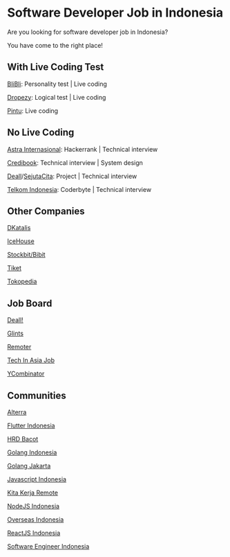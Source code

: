 # Software Developer Job in Indonesia

Are you looking for software developer job in Indonesia? 

You have come to the right place!

## With Live Coding Test

[BliBli](https://careers.blibli.com/): Personality test | Live coding

[Dropezy](https://www.linkedin.com/company/dropezy/jobs/): Logical test | Live coding

[Pintu](https://careers.pintu.co.id/): Live coding

## No Live Coding

[Astra Internasional](https://career.astra.co.id/): Hackerrank | Technical interview

[Credibook](https://credibook.com/career/): Technical interview | System design

[Deall](https://usedeall.com/career)/[SejutaCita](https://sejutacita.id/career): Project | Technical interview

[Telkom Indonesia](https://recruitmentdigital.telkom.co.id/): Coderbyte | Technical interview

## Other Companies

[DKatalis](https://www.dkatalis.co/jobs)

[IceHouse](https://icehousecorp.com/careers/)

[Stockbit/Bibit](https://apply.workable.com/stockbit/)

[Tiket](https://www.tiket.com/careers/)

[Tokopedia](https://www.tokopedia.com/careers/)

## Job Board

[Deall!](https://usedeall.com/)

[Glints](https://glints.com)

[Remoter](https://remoter.id/)

[Tech In Asia Job](https://www.techinasia.com/jobs)

[YCombinator](https://www.workatastartup.com/)

## Communities

[Alterra](https://t.me/Forum_Altaid)

[Flutter Indonesia](https://t.me/flutter_id)

[HRD Bacot](https://t.me/hrdbacot)

[Golang Indonesia](https://t.me/golangID)

[Golang Jakarta](https://t.me/gophers_id)

[Javascript Indonesia](https://t.me/js_id)

[Kita Kerja Remote](https://discord.gg/j4Ku4wbc)

[NodeJS Indonesia](https://t.me/nodejsid)

[Overseas Indonesia](https://discord.gg/7qrq3ag4)

[ReactJS Indonesia](https://t.me/react_idn)

[Software Engineer Indonesia](https://t.me/soft_eng_id)
